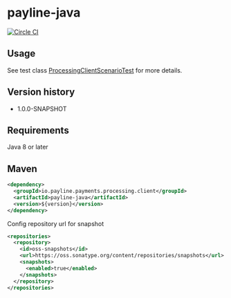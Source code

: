 # payline-java

[![Circle CI](https://circleci.com/gh/Payline/payline-java/tree/master.svg?style=svg)](https://circleci.com/gh/Payline/payline-java/tree/master)

## Usage
See test class [ProcessingClientScenarioTest](https://github.com/finix-payments/payline-java/blob/master/src/test/java/io/payline/payments/processing/client/ProcessingClientScenarioTest.java) for more details.

## Version history
- 1.0.0-SNAPSHOT

## Requirements
Java 8 or later

## Maven
```xml
<dependency>
  <groupId>io.payline.payments.processing.client</groupId>
  <artifactId>payline-java</artifactId>
  <version>${version}</version>
</dependency>
```
Config repository url for snapshot
```xml
<repositories>
  <repository>
    <id>oss-snapshots</id>
    <url>https://oss.sonatype.org/content/repositories/snapshots</url>
    <snapshots>
      <enabled>true</enabled>
    </snapshots>
  </repository>
</repositories>
```
